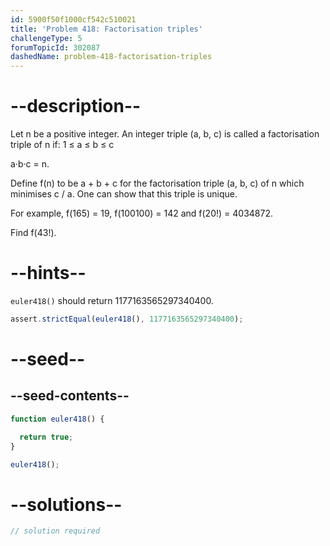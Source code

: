 ```yaml
---
id: 5900f50f1000cf542c510021
title: 'Problem 418: Factorisation triples'
challengeType: 5
forumTopicId: 302087
dashedName: problem-418-factorisation-triples
---
```


# --description--

Let n be a positive integer. An integer triple (a, b, c) is called a factorisation triple of n if: 1 ≤ a ≤ b ≤ c

a·b·c = n.

Define f(n) to be a + b + c for the factorisation triple (a, b, c) of n which minimises c / a. One can show that this triple is unique.

For example, f(165) = 19, f(100100) = 142 and f(20!) = 4034872.

Find f(43!).

# --hints--

`euler418()` should return 1177163565297340400.

```js
assert.strictEqual(euler418(), 1177163565297340400);
```

# --seed--

## --seed-contents--

```js
function euler418() {

  return true;
}

euler418();
```

# --solutions--

```js
// solution required
```

